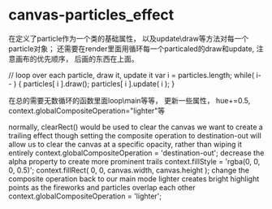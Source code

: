 # canvas-particles_effect
在定义了particle作为一个类的基础属性， 以及update\draw等方法对每一个particle对象；
还需要在render里面用循环每一个particaled的draw和update, 注意画布的优先顺序， 后画的东西在上面。

 // loop over each particle, draw it, update it
 var i = particles.length;
 while( i-- ) {
     particles[ i ].draw();
     particles[ i ].update( i );
 }
 

在总的需要无数循环的函数里面loop\main等等， 更新一些属性， hue+=0.5, context.globalCompositeOperation="lighter"等

normally, clearRect() would be used to clear the canvas
we want to create a trailing effect though
setting the composite operation to destination-out will allow us to clear the canvas at a specific opacity, rather than wiping it entirely
context.globalCompositeOperation = 'destination-out';
decrease the alpha property to create more prominent trails
context.fillStyle = 'rgba(0, 0, 0, 0.5)';
context.fillRect( 0, 0, canvas.width, canvas.height );
change the composite operation back to our main mode
lighter creates bright highlight points as the fireworks and particles overlap each other
context.globalCompositeOperation = 'lighter';